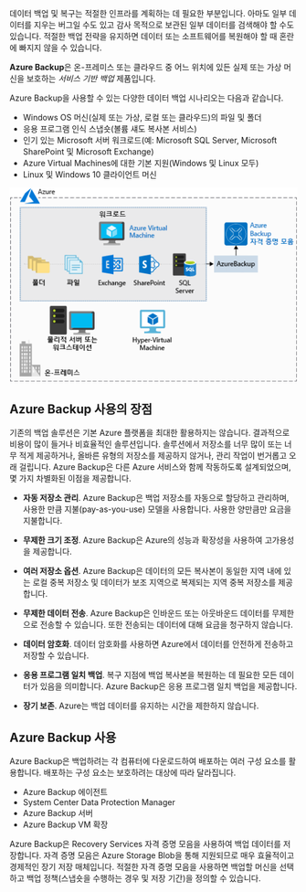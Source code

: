 데이터 백업 및 복구는 적절한 인프라를 계획하는 데 필요한 부분입니다. 아마도 일부 데이터를 지우는 버그일 수도 있고 감사 목적으로 보관된 일부 데이터를 검색해야 할 수도 있습니다. 적절한 백업 전략을 유지하면 데이터 또는 소프트웨어를 복원해야 할 때 혼란에 빠지지 않을 수 있습니다.

**Azure Backup**은 온-프레미스 또는 클라우드 중 어느 위치에 있든 실제 또는 가상 머신을 보호하는 _서비스 기반 백업_ 제품입니다.

Azure Backup을 사용할 수 있는 다양한 데이터 백업 시나리오는 다음과 같습니다.

- Windows OS 머신(실제 또는 가상, 로컬 또는 클라우드)의 파일 및 폴더
- 응용 프로그램 인식 스냅숏(볼륨 섀도 복사본 서비스)
- 인기 있는 Microsoft 서버 워크로드(예: Microsoft SQL Server, Microsoft SharePoint 및 Microsoft Exchange)
- Azure Virtual Machines에 대한 기본 지원(Windows 및 Linux 모두)
- Linux 및 Windows 10 클라이언트 머신

![폴더, 파일, Exchange, Sharepoint, SQL Server 같은 Azure 가상 머신에서 다양한 워크로드를 저장하는 데 사용되는 Azure Backup 자격 증명 모음을 보여주는 일러스트레이션.](../media/6-backup-server.png)

## <a name="advantages-of-using-azure-backup"></a>Azure Backup 사용의 장점

기존의 백업 솔루션은 기본 Azure 플랫폼을 최대한 활용하지는 않습니다. 결과적으로 비용이 많이 들거나 비효율적인 솔루션입니다. 솔루션에서 저장소를 너무 많이 또는 너무 적게 제공하거나, 올바른 유형의 저장소를 제공하지 않거나, 관리 작업이 번거롭고 오래 걸립니다. Azure Backup은 다른 Azure 서비스와 함께 작동하도록 설계되었으며, 몇 가지 차별화된 이점을 제공합니다.

- **자동 저장소 관리**. Azure Backup은 백업 저장소를 자동으로 할당하고 관리하며, 사용한 만큼 지불(pay-as-you-use) 모델을 사용합니다. 사용한 양만큼만 요금을 지불합니다.

- **무제한 크기 조정**. Azure Backup은 Azure의 성능과 확장성을 사용하여 고가용성을 제공합니다.

- **여러 저장소 옵션**. Azure Backup은 데이터의 모든 복사본이 동일한 지역 내에 있는 로컬 중복 저장소 및 데이터가 보조 지역으로 복제되는 지역 중복 저장소를 제공합니다.

- **무제한 데이터 전송**. Azure Backup은 인바운드 또는 아웃바운드 데이터를 무제한으로 전송할 수 있습니다. 또한 전송되는 데이터에 대해 요금을 청구하지 않습니다.

- **데이터 암호화**. 데이터 암호화를 사용하면 Azure에서 데이터를 안전하게 전송하고 저장할 수 있습니다.

- **응용 프로그램 일치 백업**. 복구 지점에 백업 복사본을 복원하는 데 필요한 모든 데이터가 있음을 의미합니다. Azure Backup은 응용 프로그램 일치 백업을 제공합니다.

- **장기 보존**. Azure는 백업 데이터를 유지하는 시간을 제한하지 않습니다.

## <a name="using-azure-backup"></a>Azure Backup 사용

Azure Backup은 백업하려는 각 컴퓨터에 다운로드하여 배포하는 여러 구성 요소를 활용합니다. 배포하는 구성 요소는 보호하려는 대상에 따라 달라집니다.

- Azure Backup 에이전트
- System Center Data Protection Manager
- Azure Backup 서버
- Azure Backup VM 확장

Azure Backup은 Recovery Services 자격 증명 모음을 사용하여 백업 데이터를 저장합니다. 자격 증명 모음은 Azure Storage Blob을 통해 지원되므로 매우 효율적이고 경제적인 장기 저장 매체입니다. 적절한 자격 증명 모음을 사용하면 백업할 머신을 선택하고 백업 정책(스냅숏을 수행하는 경우 및 저장 기간)을 정의할 수 있습니다.